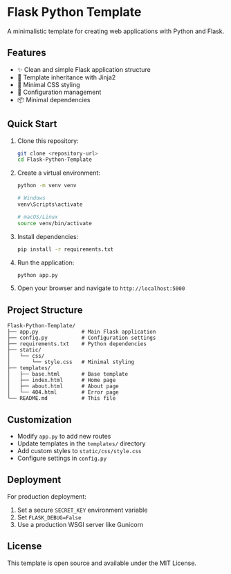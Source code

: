 # Flask Python Template

A minimalistic template for creating web applications with Python and Flask.

## Features

- ✨ Clean and simple Flask application structure
- 📄 Template inheritance with Jinja2
- 🎨 Minimal CSS styling
- 🔧 Configuration management
- 📦 Minimal dependencies

## Quick Start

1. Clone this repository:
   ```bash
   git clone <repository-url>
   cd Flask-Python-Template
   ```

2. Create a virtual environment:
   ```bash
   python -m venv venv
   
   # Windows
   venv\Scripts\activate
   
   # macOS/Linux
   source venv/bin/activate
   ```

3. Install dependencies:
   ```bash
   pip install -r requirements.txt
   ```

4. Run the application:
   ```bash
   python app.py
   ```

5. Open your browser and navigate to `http://localhost:5000`

## Project Structure

```
Flask-Python-Template/
├── app.py              # Main Flask application
├── config.py           # Configuration settings
├── requirements.txt    # Python dependencies
├── static/
│   └── css/
│       └── style.css   # Minimal styling
├── templates/
│   ├── base.html       # Base template
│   ├── index.html      # Home page
│   ├── about.html      # About page
│   └── 404.html        # Error page
└── README.md           # This file
```

## Customization

- Modify `app.py` to add new routes
- Update templates in the `templates/` directory
- Add custom styles to `static/css/style.css`
- Configure settings in `config.py`

## Deployment

For production deployment:
1. Set a secure `SECRET_KEY` environment variable
2. Set `FLASK_DEBUG=False`
3. Use a production WSGI server like Gunicorn

## License

This template is open source and available under the MIT License.
